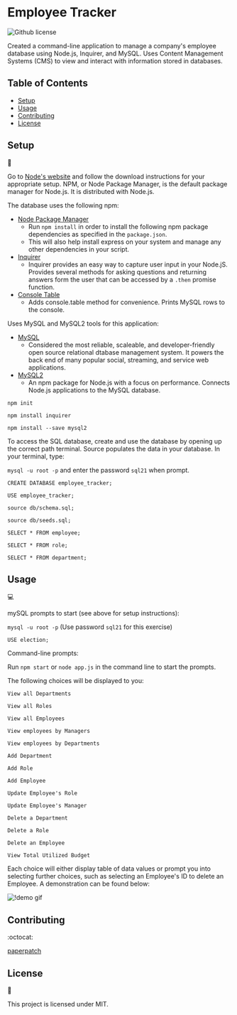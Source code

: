 # Employee Tracker
![Github license](http://img.shields.io/badge/license-MIT-blue.svg)

Created a command-line application to manage a company's employee database using Node.js, Inquirer, and MySQL. Uses Content Management Systems (CMS) to view and interact with information stored in databases.

## Table of Contents

* [Setup](#setup)
* [Usage](#usage)
* [Contributing](#contributing)
* [License](#license)

## Setup
:floppy_disk:

Go to [Node's website](https://nodejs.org/en/) and follow the download instructions for your appropriate setup. NPM, or Node Package Manager, is the default package manager for Node.js. It is distributed with Node.js.

The database uses the following npm:
- [Node Package Manager](https://nodejs.org/en/)
  - Run `npm install` in order to install the following npm package dependencies as specified in the `package.json`.
  - This will also help install express on your system and manage any other dependencies in your script.
- [Inquirer](https://www.npmjs.com/package/inquirer)
  - Inquirer provides an easy way to capture user input in your Node.jS. Provides several methods for asking questions and returning answers form the user that can be accessed by a `.then` promise function.
- [Console Table](https://www.npmjs.com/package/console.table)
  - Adds console.table method for convenience. Prints MySQL rows to the console.

Uses MySQL and MySQL2 tools for this application:

- [MySQL](https://www.mysql.com/)
  - Considered the most reliable, scaleable, and developer-friendly open source relational dtabase management system. It powers the back end of many popular social, streaming, and service web applications.
- [MySQL2](https://www.npmjs.com/package/mysql2)
  - An npm package for Node.js with a focus on performance. Connects Node.js applications to the MySQL database.

`npm init`

`npm install inquirer`

`npm install --save mysql2`

To access the SQL database, create and use the database by opening up the correct path terminal. Source populates the data in your database. In your terminal, type:

`mysql -u root -p` and enter the password `sql21` when prompt.

`CREATE DATABASE employee_tracker;`

`USE employee_tracker;`

`source db/schema.sql;`

`source db/seeds.sql;`

`SELECT * FROM employee;`

`SELECT * FROM role;`

`SELECT * FROM department;`

## Usage

:computer:

mySQL prompts to start (see above for setup instructions):

`mysql -u root -p` (Use password `sql21` for this exercise)

`USE election;`


Command-line prompts:

Run `npm start` or `node app.js` in the command line to start the prompts.

The following choices will be displayed to you:

`View all Departments`

`View all Roles`

`View all Employees`

`View employees by Managers`

`View employees by Departments`

`Add Department`

`Add Role`

`Add Employee`

`Update Employee's Role`

`Update Employee's Manager`

`Delete a Department`

`Delete a Role`

`Delete an Employee`

`View Total Utilized Budget`

Each choice will either display table of data values or prompt you into selecting further choices, such as selecting an Employee's ID to delete an Employee. A demonstration can be found below:

![!demo gif](./assets/images/team_generator_demo.gif)


## Contributing

:octocat:

[paperpatch](https://github.com/paperpatch)

## License

:receipt:

This project is licensed under MIT.